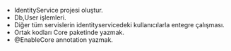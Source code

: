 - IdentityService projesi oluştur.
- Db,User işlemleri.
- Diğer tüm servislerin identityservicedeki kullanıcılarla entegre çalışması.
- Ortak kodları Core paketinde yazmak.
- @EnableCore annotation yazmak.
